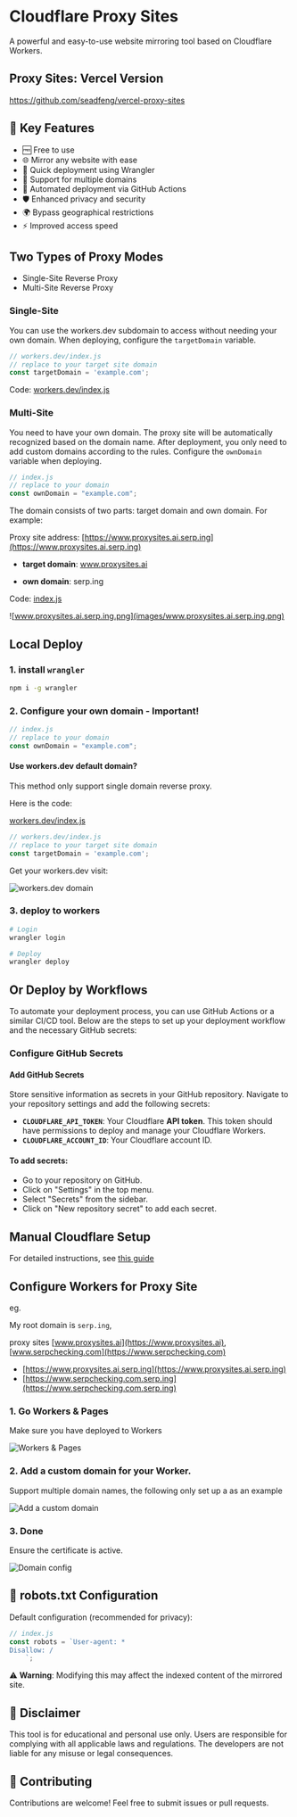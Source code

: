 # Cloudflare Proxy Sites

A powerful and easy-to-use website mirroring tool based on Cloudflare Workers.

## Proxy Sites: Vercel Version

https://github.com/seadfeng/vercel-proxy-sites

## 🌟 Key Features

- 🆓 Free to use
- 🌐 Mirror any website with ease
- 🚀 Quick deployment using Wrangler
- 🔗 Support for multiple domains
- 🤖 Automated deployment via GitHub Actions
- 🛡️ Enhanced privacy and security
- 🌍 Bypass geographical restrictions
- ⚡ Improved access speed


## Two Types of Proxy Modes

- Single-Site Reverse Proxy
- Multi-Site Reverse Proxy


### Single-Site

You can use the workers.dev subdomain to access without needing your own domain. When deploying, configure the `targetDomain` variable.

```js
// workers.dev/index.js
// replace to your target site domain
const targetDomain = 'example.com';
```

Code: [workers.dev/index.js](workers.dev/index.js)

### Multi-Site

You need to have your own domain. The proxy site will be automatically recognized based on the domain name. After deployment, you only need to add custom domains according to the rules. Configure the `ownDomain` variable when deploying.

```js
// index.js
// replace to your domain
const ownDomain = "example.com";
```

The domain consists of two parts: target domain and own domain. For example:

Proxy site address: [https://www.proxysites.ai.serp.ing](https://www.proxysites.ai.serp.ing)

- **target domain**: www.proxysites.ai

- **own domain**: serp.ing

Code: [index.js](index.js)

![www.proxysites.ai.serp.ing.png](images/www.proxysites.ai.serp.ing.png)

## Local Deploy 

### 1. install `wrangler`

```sh
npm i -g wrangler
```

### 2. Configure your own domain - **Important!**

```js
// index.js
// replace to your domain
const ownDomain = "example.com";
```

#### Use workers.dev default domain?

This method only support single domain reverse proxy.

Here is the code:

[workers.dev/index.js](workers.dev/index.js)

```js
// workers.dev/index.js
// replace to your target site domain
const targetDomain = 'example.com';
```

Get your workers.dev visit:

![workers.dev domain](images/workers-visit.png)

### 3. deploy to workers

```sh
# Login
wrangler login

# Deploy
wrangler deploy
```


## Or Deploy by Workflows

To automate your deployment process, you can use GitHub Actions or a similar CI/CD tool. Below are the steps to set up your deployment workflow and the necessary GitHub secrets:

### Configure GitHub Secrets

#### Add GitHub Secrets

Store sensitive information as secrets in your GitHub repository. Navigate to your repository settings and add the following secrets:

- **`CLOUDFLARE_API_TOKEN`**: Your Cloudflare **API token**. This token should have permissions to deploy and manage your Cloudflare Workers.
- **`CLOUDFLARE_ACCOUNT_ID`**: Your Cloudflare account ID.


#### To add secrets:

- Go to your repository on GitHub.
- Click on "Settings" in the top menu.
- Select "Secrets" from the sidebar.
- Click on "New repository secret" to add each secret.

## Manual Cloudflare Setup

For detailed instructions, see [this guide](workers.dev/README.md)

## Configure Workers for Proxy Site

eg. 

My root domain is `serp.ing`,

proxy sites [www.proxysites.ai](https://www.proxysites.ai), [www.serpchecking.com](https://www.serpchecking.com)

- [https://www.proxysites.ai.serp.ing](https://www.proxysites.ai.serp.ing)
- [https://www.serpchecking.com.serp.ing](https://www.serpchecking.com.serp.ing)

### 1. Go Workers & Pages

Make sure you have deployed to Workers

![Workers & Pages](images/workers-pages.png)

### 2. Add a custom domain for your Worker.

Support multiple domain names, the following only set up a as an example

![Add a custom domain](images/triggers.png)


### 3. Done

Ensure the certificate is active.

![Domain config ](images/done.png)


## 🤖 robots.txt Configuration

Default configuration (recommended for privacy): 

```js
// index.js
const robots = `User-agent: *
Disallow: /
    `;
```

⚠️ **Warning**: Modifying this may affect the indexed content of the mirrored site.

## 📜 Disclaimer

This tool is for educational and personal use only. Users are responsible for complying with all applicable laws and regulations. The developers are not liable for any misuse or legal consequences.

## 🤝 Contributing

Contributions are welcome! Feel free to submit issues or pull requests.
